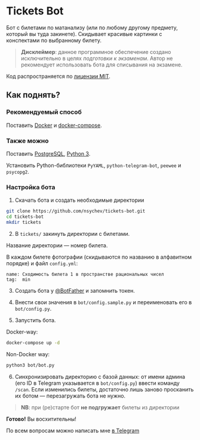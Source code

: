 # Tickets Bot

Бот с билетами по матанализу (или по любому другому предмету, который вы туда закинете). 
Скидывает красивые картинки с конспектами по выбранному билету.

> **Дисклеймер**: данное программное обеспечение создано исключительно в целях *подготовки к экзаменам*.
> Автор не рекомендует использовать бота для списывания на экзамене.

Код распространяется по [лицензии MIT](LICENSE).

## Как поднять?

### Рекомендуемый способ

Поставить [Docker](https://docs.docker.com/install/) и [docker-compose](https://docs.docker.com/compose/install/).

### Также можно

Поставить [PostgreSQL](https://www.postgresql.org/download/), [Python 3](https://python.org).

Установить Python-библиотеки `PyYAML`, `python-telegram-bot`, `peewee` и `psycopg2`.

### Настройка бота

1. Скачать бота и создать необходимые директории

```bash
git clone https://github.com/nsychev/tickets-bot.git
cd tickets-bot
mkdir tickets
```

2. В `tickets/` закинуть директории с билетами.

Название директории — номер билета.

В каждом билете фотографии (скидываются по названию в алфавитном порядке) и файл `config.yml`:

```
name: Сходимость билета 1 в пространстве рациональных чисел
tag:  min
```

3. Создать бота у [@BotFather](https://t.me/BotFather) и запомнить токен.

4. Внести свои значения в `bot/config.sample.py` и переименовать его в `bot/config.py`.

5. Запустить бота.

Docker-way:
```bash
docker-compose up -d
```

Non-Docker way:
```bash
python3 bot/bot.py
```

6. Синхронизировать директорию с базой данных: от имени админа (его ID в Telegram указывается в `bot/config.py`) ввести команду `/scan`. Если изменились билеты, достаточно лишь заново просканить их ботом — перезагружать бота не нужно.

> **NB**: при (ре)старте бот **не подгружает** билеты из директории

**Готово!** Вы восхитительны!

По всем вопросам можно написать мне [в Telegram](https://t.me/nsychev)

